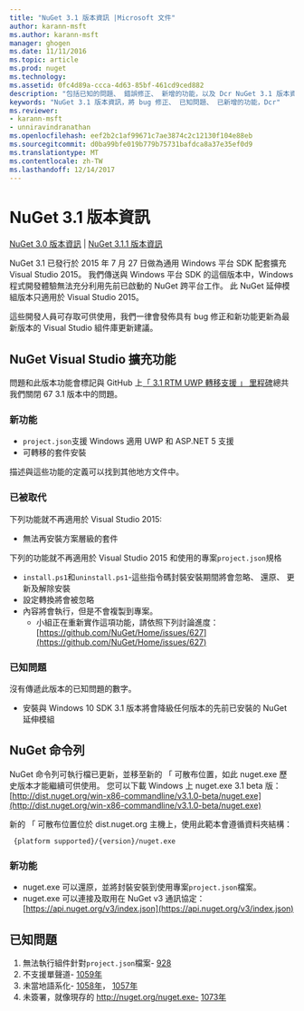 ```yaml
---
title: "NuGet 3.1 版本資訊 |Microsoft 文件"
author: karann-msft
ms.author: karann-msft
manager: ghogen
ms.date: 11/11/2016
ms.topic: article
ms.prod: nuget
ms.technology: 
ms.assetid: 0fc4d89a-ccca-4d63-85bf-461cd9ced882
description: "包括已知的問題、 錯誤修正、 新增的功能，以及 Dcr NuGet 3.1 版本資訊。"
keywords: "NuGet 3.1 版本資訊，將 bug 修正、 已知問題、 已新增的功能，Dcr"
ms.reviewer:
- karann-msft
- unniravindranathan
ms.openlocfilehash: eef2b2c1af99671c7ae3874c2c12130f104e88eb
ms.sourcegitcommit: d0ba99bfe019b779b75731bafdca8a37e35ef0d9
ms.translationtype: MT
ms.contentlocale: zh-TW
ms.lasthandoff: 12/14/2017
---
```

# <a name="nuget-31-release-notes"></a>NuGet 3.1 版本資訊

[NuGet 3.0 版本資訊](../release-notes/nuget-3.0.0.md) | [NuGet 3.1.1 版本資訊](../release-notes/nuget-3.1.1.md)

NuGet 3.1 已發行於 2015 年 7 月 27 日做為通用 Windows 平台 SDK 配套擴充 Visual Studio 2015。 我們傳送與 Windows 平台 SDK 的這個版本中，Windows 程式開發體驗無法充分利用先前已啟動的 NuGet 跨平台工作。 此 NuGet 延伸模組版本只適用於 Visual Studio 2015。

這些開發人員可存取可供使用，我們一律會發佈具有 bug 修正和新功能更新為最新版本的 Visual Studio 組件庫更新建議。

## <a name="nuget-visual-studio-extension"></a>NuGet Visual Studio 擴充功能

問題和此版本功能會標記與 GitHub 上[「 3.1 RTM UWP 轉移支援 」 里程碑](https://github.com/NuGet/Home/issues?utf8=%E2%9C%93&q=is%3Aclosed+milestone%3A%223.1+RTM+UWP+transitive+support%22+)總共我們關閉 67 3.1 版本中的問題。

### <a name="new-features"></a>新功能

* `project.json`支援 Windows 適用 UWP 和 ASP.NET 5 支援
* 可轉移的套件安裝

描述與這些功能的定義可以找到其他地方文件中。

### <a name="deprecated"></a>已被取代

下列功能就不再適用於 Visual Studio 2015:

* 無法再安裝方案層級的套件

下列的功能就不再適用於 Visual Studio 2015 和使用的專案`project.json`規格

* `install.ps1`和`uninstall.ps1`-這些指令碼封裝安裝期間將會忽略、 還原、 更新及解除安裝
* 設定轉換將會被忽略
* 內容將會執行，但是不會複製到專案。
    * 小組正在重新實作這項功能，請依照下列討論進度： [https://github.com/NuGet/Home/issues/627](https://github.com/NuGet/Home/issues/627)


### <a name="known-issues"></a>已知問題

沒有傳遞此版本的已知問題的數字。

* 安裝與 Windows 10 SDK 3.1 版本將會降級任何版本的先前已安裝的 NuGet 延伸模組

## <a name="nuget-command-line"></a>NuGet 命令列

NuGet 命令列可執行檔已更新，並移至新的 「 可散布位置，如此 nuget.exe 歷史版本才能繼續可供使用。  您可以下載 Windows 上 nuget.exe 3.1 beta 版： [http://dist.nuget.org/win-x86-commandline/v3.1.0-beta/nuget.exe](http://dist.nuget.org/win-x86-commandline/v3.1.0-beta/nuget.exe)

新的 「 可散布位置位於 dist.nuget.org 主機上，使用此範本會遵循資料夾結構：

     {platform supported}/{version}/nuget.exe

### <a name="new-features"></a>新功能

* nuget.exe 可以還原，並將封裝安裝到使用專案`project.json`檔案。
* nuget.exe 可以連接及取用在 NuGet v3 通訊協定： [https://api.nuget.org/v3/index.json](https://api.nuget.org/v3/index.json)

## <a name="known-issues"></a>已知問題 ##

1.    無法執行組件針對`project.json`檔案- [928](https://github.com/NuGet/Home/issues/928)
2.    不支援單聲道- [1059年](https://github.com/NuGet/Home/issues/1059)
3.    未當地語系化- [1058年](https://github.com/NuGet/Home/issues/1058)， [1057年](https://github.com/NuGet/Home/issues/1057)
4.    未簽署，就像現存的 http://nuget.org/nuget.exe- [1073年](https://github.com/NuGet/Home/issues/1073)
